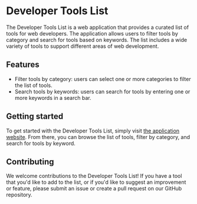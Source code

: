 # Developer Tools List

The Developer Tools List is a web application that provides a curated list of tools for web developers. The application allows users to filter tools by category and search for tools based on keywords. The list includes a wide variety of tools to support different areas of web development.

## Features

- Filter tools by category: users can select one or more categories to filter the list of tools.
- Search tools by keywords: users can search for tools by entering one or more keywords in a search bar.

## Getting started

To get started with the Developer Tools List, simply visit [the application website](https://dev-vault-ochre.vercel.app/). From there, you can browse the list of tools, filter by category, and search for tools by keyword.

## Contributing

We welcome contributions to the Developer Tools List! If you have a tool that you'd like to add to the list, or if you'd like to suggest an improvement or feature, please submit an issue or create a pull request on our GitHub repository.

